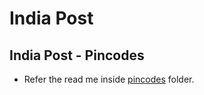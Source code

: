 # India Post

## India Post - Pincodes
- Refer the read me inside [pincodes](./pincodes/readme.md) folder.
